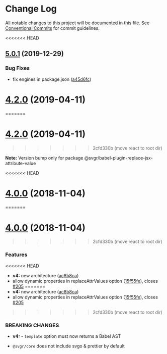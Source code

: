 # Change Log

All notable changes to this project will be documented in this file.
See [Conventional Commits](https://conventionalcommits.org) for commit guidelines.

<<<<<<< HEAD
## [5.0.1](https://github.com/gregberge/svgr/tree/master/packages/babel-plugin-replace-jsx-attribute-value/compare/v5.0.0...v5.0.1) (2019-12-29)


### Bug Fixes

* fix engines in package.json ([a45d6fc](https://github.com/gregberge/svgr/tree/master/packages/babel-plugin-replace-jsx-attribute-value/commit/a45d6fc8b43402bec60ed4e9273f90fdc65a23a7))





# [4.2.0](https://github.com/gregberge/svgr/tree/master/packages/babel-plugin-replace-jsx-attribute-value/compare/v4.1.0...v4.2.0) (2019-04-11)
=======
# [4.2.0](https://github.com/smooth-code/svgr/tree/master/packages/babel-plugin-replace-jsx-attribute-value/compare/v4.1.0...v4.2.0) (2019-04-11)
>>>>>>> 2cfd330b (move react to root dir)

**Note:** Version bump only for package @svgr/babel-plugin-replace-jsx-attribute-value





<<<<<<< HEAD
# [4.0.0](https://github.com/gregberge/svgr/compare/v3.1.0...v4.0.0) (2018-11-04)
=======
# [4.0.0](https://github.com/smooth-code/svgr/compare/v3.1.0...v4.0.0) (2018-11-04)
>>>>>>> 2cfd330b (move react to root dir)


### Features

<<<<<<< HEAD
* **v4:** new architecture ([ac8b8ca](https://github.com/gregberge/svgr/commit/ac8b8ca))
* allow dynamic properties in replaceAttrValues option ([15f55fe](https://github.com/gregberge/svgr/commit/15f55fe)), closes [#205](https://github.com/gregberge/svgr/issues/205)
=======
* **v4:** new architecture ([ac8b8ca](https://github.com/smooth-code/svgr/commit/ac8b8ca))
* allow dynamic properties in replaceAttrValues option ([15f55fe](https://github.com/smooth-code/svgr/commit/15f55fe)), closes [#205](https://github.com/smooth-code/svgr/issues/205)
>>>>>>> 2cfd330b (move react to root dir)


### BREAKING CHANGES

* **v4:** - `template` option must now returns a Babel AST
- `@svgr/core` does not include svgo & prettier by default
